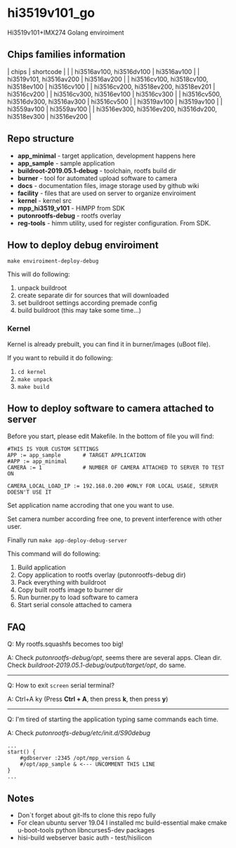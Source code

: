 # hi3519v101_go
Hi3519v101+IMX274 Golang enviroiment

## Chips families information

| chips                                                 | shortcode     |
|
| hi3516av100, hi3516dv100                              | hi3516av100   |
| hi3519v101,  hi3516av200                              | hi3516av200   |
| hi3516cv100, hi3518cv100, hi3518ev100                 | hi3516cv100   |
| hi3516cv200, hi3518ev200, hi3518ev201                 | hi3516cv200   |
| hi3516cv300, hi3516ev100                              | hi3516cv300   |
| hi3516cv500, hi3516dv300, hi3516av300                 | hi3516cv500   |
| hi3519av100                                           | hi3519av100   |
| hi3559av100                                           | hi3559av100   |
| hi3516ev300, hi3516ev200, hi3516dv200, hi3518ev300    | hi3516ev200   |

## Repo structure

* **app_minimal** - target application, development happens here
* **app_sample** - sample application
* **buildroot-2019.05.1-debug** - toolchain, rootfs build dir
* **burner** - tool for automated upload software to camera
* **docs** - documentation files, image storage used by github wiki
* **facility** - files that are used on server to organize enviroiment
* **kernel** - kernel src
* **mpp_hi3519_v101** - HiMPP from SDK
* **putonrootfs-debug** - rootfs overlay
* **reg-tools** - himm utility, used for register configuration. From SDK.

## How to deploy debug enviroiment

```make enviroiment-deploy-debug```

This will do following:

1. unpack buildroot
2. create separate dir for sources that will downloaded
2. set buildroot settings according premade config
3. build buildroot (this may take some time...)

### Kernel

Kernel is already prebuilt, you can find it in burner/images (uBoot file).

If you want to rebuild it do following:

1. ```cd kernel```
2. ```make unpack```
3. ```make build```


## How to deploy software to camera attached to server

Before you start, please edit Makefile. In the bottom of file you will find:

```
#THIS IS YOUR CUSTOM SETTINGS
APP := app_sample       # TARGET APPLICATION
#APP := app_minimal
CAMERA := 1             # NUMBER OF CAMERA ATTACHED TO SERVER TO TEST ON

CAMERA_LOCAL_LOAD_IP := 192.168.0.200 #ONLY FOR LOCAL USAGE, SERVER DOESN'T USE IT
```

Set application name accroding that one you want to use.

Set camera number according free one, to prevent interference with other user.

Finally run ```make app-deploy-debug-server```

This command will do following:
1. Build application
2. Copy application to rootfs overlay (putonrootfs-debug dir)
3. Pack everything with buildroot
4. Copy built rootfs image to burner dir
5. Run burner.py to load software to camera
6. Start serial console attached to camera

## FAQ

Q: My rootfs.squashfs becomes too big!

A: Check *putonrootfs-debug/opt*, seems there are several apps. Clean dir. Check *buildroot-2019.05.1-debug/output/target/opt*, do same.

---

Q: How to exit ```screen``` serial terminal?

A: Ctrl+A ky (Press **Ctrl + A**, then press **k**, then press **y**)

---

Q: I'm tired of starting the application typing same commands each time.

A: Check *putonrootfs-debug/etc/init.d/S90debug*

```
...
start() {
	#gdbserver :2345 /opt/mpp_version &
	#/opt/app_sample & <--- UNCOMMENT THIS LINE
}
...
```

## Notes

* Don`t forget about git-lfs to clone this repo fully
* For clean ubuntu server 19.04 I installed mc build-essential make cmake u-boot-tools python libncurses5-dev packages
* hisi-build webserver basic auth - test/hisilicon
